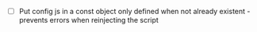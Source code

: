 - [ ] Put config js in a const object only defined when not already existent - prevents errors when reinjecting the script
